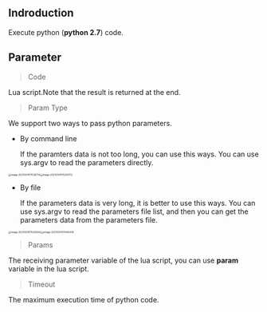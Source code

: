 ## Indroduction
Execute python (**python 2.7**)  code.

## Parameter
> Code

Lua script.Note that the result is returned at the end.

> Param Type

We support  two ways to pass python parameters.

- By command line

  If the paramters data is not too long, you can use this ways. You can use sys.argv to read the parameters directly.

<img src="https://public-pic-1251784084.cos.ap-guangzhou.myqcloud.com/image-20210314175136714.png" alt="image-20210314175136714" style="zoom:33%;" /><img src="https://public-pic-1251784084.cos.ap-guangzhou.myqcloud.com/image-20210314175204713.png" alt="image-20210314175204713" style="zoom:33%;" />

  

- By file

  If the parameters data is very long, it is better to use this ways. You can use sys.argv to read the parameters file list, and then you can get the parameters data from the parameters file.


<img src="https://public-pic-1251784084.cos.ap-guangzhou.myqcloud.com/image-20210314175425842.png" alt="image-20210314175425842" style="zoom:33%;" /><img src="https://public-pic-1251784084.cos.ap-guangzhou.myqcloud.com/image-20210314175445435.png" alt="image-20210314175445435" style="zoom:33%;" />

> Params

The receiving parameter variable of the lua script, you can use **param** variable in the lua script.

> Timeout

The maximum execution time of python code.





